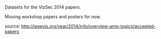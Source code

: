 Datasets for the VizSec 2014 papers.

Missing workshop papers and posters for now.

source: http://ieeevis.org/year/2014/info/overview-amp-topics/accepted-papers
